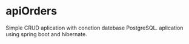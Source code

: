 # apiOrders
Simple  CRUD aplication with conetion datebase PostgreSQL.
aplication using spring boot and  hibernate.

